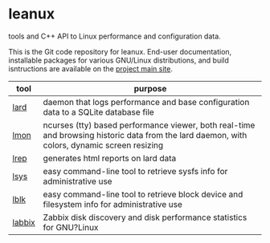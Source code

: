 # leanux
tools and C++ API to Linux performance and configuration data.

This is the Git code repository for leanux. End-user documentation, installable packages for various GNU/Linux distributions, and build isntructions are available on the [project main site](https://www.o-rho.com/leanux).

| tool | purpose |
|------|---------|
| [lard](https://www.o-rho.com/lard) | daemon that logs performance and base configuration data to a SQLite database file |
| [lmon](https://www.o-rho.com/lmon) | ncurses (tty) based performance viewer, both real-time and browsing historic data from the lard daemon, with colors, dynamic screen resizing |
| [lrep](https://www.o-rho.com/lrep) | generates html reports on lard data |
| [lsys](https://www.o-rho.com/lsys) | easy command-line tool to retrieve sysfs info for administrative use |
| [lblk](https://www.o-rho.com/lblk) | easy command-line tool to retrieve block device and filesystem info for administrative use |
| [labbix](https://www.o-rho.com/lblk) | Zabbix disk discovery and disk performance statistics for GNU?Linux |
